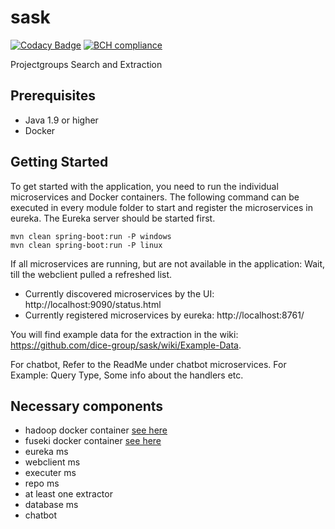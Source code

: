 # sask
[![Codacy Badge](https://api.codacy.com/project/badge/Grade/b6ad49d1a5cf409e940fb632d3242ab6)](https://www.codacy.com/app/idreestahir/sask?utm_source=github.com&amp;utm_medium=referral&amp;utm_content=dice-group/sask&amp;utm_campaign=Badge_Grade)
[![BCH compliance](https://bettercodehub.com/edge/badge/dice-group/sask?branch=master)](https://bettercodehub.com/)

Projectgroups Search and Extraction

## Prerequisites
- Java 1.9 or higher
- Docker

## Getting Started

To get started with the application, you need to run the individual microservices and Docker containers. The following command can be executed in every module folder to start and register the microservices in eureka. The Eureka server should be started first.

```
mvn clean spring-boot:run -P windows
mvn clean spring-boot:run -P linux
```

If all microservices are running, but are not available in the application: Wait, till the webclient pulled a refreshed list.

- Currently discovered microservices by the UI: http://localhost:9090/status.html
- Currently registered microservices by eureka: http://localhost:8761/

You will find example data for the extraction in the wiki: https://github.com/dice-group/sask/wiki/Example-Data.

For chatbot, Refer to the ReadMe under chatbot microservices. For Example: Query Type, Some info about the handlers etc.

## Necessary components
- hadoop docker container [see here](https://github.com/dice-group/sask/wiki/Hadoop)
- fuseki docker container [see here](https://github.com/dice-group/sask/wiki/Jena-DB-On-Fuseki-Server)
- eureka ms
- webclient ms
- executer ms
- repo ms
- at least one extractor
- database ms
- chatbot
